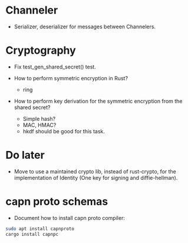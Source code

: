 # Channeler

- Serializer, deserializer for messages between Channelers.


# Cryptography

- Fix test_gen_shared_secret() test.

- How to perform symmetric encryption in Rust?
    - ring

- How to perform key derivation for the symmetric encryption from the shared
    secret?
    - Simple hash?
    - MAC, HMAC?
    - hkdf should be good for this task.

# Do later

- Move to use a maintained crypto lib, instead of rust-crypto, for the
    implementation of Identity (One key for signing and diffie-hellman).


# capn proto schemas

- Document how to install capn proto compiler:

```bash
sudo apt install capnproto
cargo install capnpc
```
